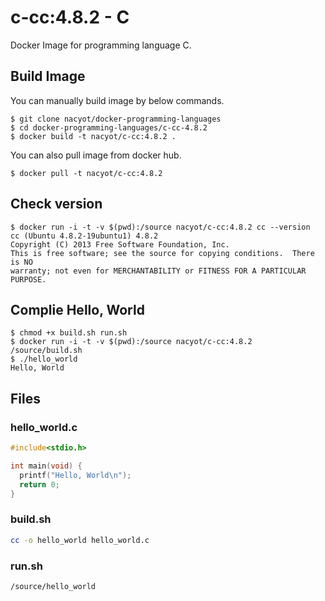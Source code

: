 # c-cc:4.8.2 - C

Docker Image for programming language C.

## Build Image

You can manually build image by below commands.

```
$ git clone nacyot/docker-programming-languages
$ cd docker-programming-languages/c-cc-4.8.2
$ docker build -t nacyot/c-cc:4.8.2 .
```

You can also pull image from docker hub.

```
$ docker pull -t nacyot/c-cc:4.8.2
```

## Check version

```
$ docker run -i -t -v $(pwd):/source nacyot/c-cc:4.8.2 cc --version
cc (Ubuntu 4.8.2-19ubuntu1) 4.8.2
Copyright (C) 2013 Free Software Foundation, Inc.
This is free software; see the source for copying conditions.  There is NO
warranty; not even for MERCHANTABILITY or FITNESS FOR A PARTICULAR PURPOSE.
```

## Complie Hello, World

```
$ chmod +x build.sh run.sh
$ docker run -i -t -v $(pwd):/source nacyot/c-cc:4.8.2 /source/build.sh
$ ./hello_world
Hello, World
```

## Files

### hello_world.c

```c
#include<stdio.h>

int main(void) {
  printf("Hello, World\n");
  return 0;
}

```

### build.sh

```sh
cc -o hello_world hello_world.c
```

### run.sh

```sh
/source/hello_world
```
